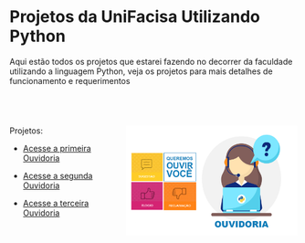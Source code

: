 # Projetos da UniFacisa Utilizando Python

Aqui estão todos os projetos que estarei fazendo no decorrer da faculdade utilizando a linguagem Python, veja os projetos para mais detalhes de funcionamento e requerimentos

<br>

#

<img src="../imagens/bannerouvidoria-python.png" align="right" width="300">


Projetos:

* [Acesse a primeira Ouvidoria](https://github.com/Lucaslarry/Facisa/tree/main/Python/Ouvidoria%20v1.0)

* [Acesse a segunda Ouvidoria](https://github.com/Lucaslarry/Facisa/tree/main/Python/Ouvidoria%20v2.0)

* [Acesse a terceira Ouvidoria](https://github.com/Lucaslarry/Facisa/tree/main/Python/Ouvidoria%20v3.0)